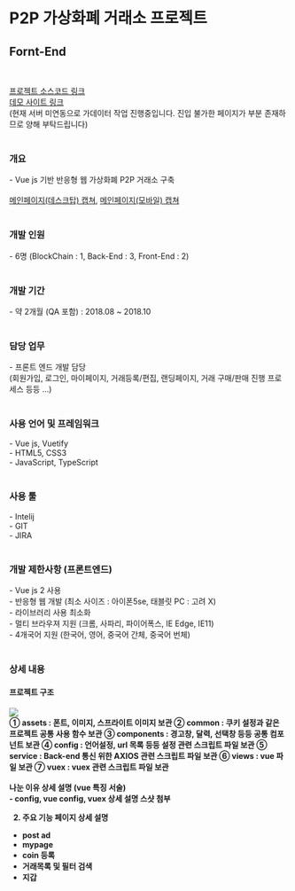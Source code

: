 # P2P 가상화폐 거래소 프로젝트
<h2>Fornt-End</h2>
<br>

<a href="https://github.com/bisu8018/p2p_exchange_front_end/">프로젝트 소스코드 링크</a>
<br>
<a href="https://bisu8018.github.io/">데모 사이트 링크</a><br> (현재 서버 미연동으로 가데이터 작업 진행중입니다. 진입 불가한 페이지가 부분 존재하므로 양해 부탁드립니다)
<br>
<br>

<h3>개요</h3>
- Vue js 기반 반응형 웹 가상화폐 P2P 거래소 구축
<br>
<br>
<a href="images/main_page.png">메인페이지(데스크탑) 캡쳐</a>, 
<a href="images/main_page(mobile).png">메인페이지(모바일) 캡쳐</a>
<br>
<br>


<h3>개발 인원</h3>
- 6명 (BlockChain : 1, Back-End : 3, Front-End : 2)
<br>
<br>

<h3>개발 기간</h3>
- 약 2개월 (QA 포함) : 2018.08 ~ 2018.10
<br>
<br>

<h3>담당 업무</h3>
- 프론트 엔드 개발 담당
<br>
(회원가입, 로그인, 마이페이지, 거래등록/편집, 랜딩페이지, 거래 구매/판매 진행 프로세스 등등 ...)
<br>
<br>

<h3>사용 언어 및 프레임워크</h3>
- Vue js, Vuetify
<br>
- HTML5, CSS3
<br>
- JavaScript, TypeScript
<br>
<br>

<h3>사용 툴</h3>
- Intelij
<br>
- GIT
<br>
- JIRA
<br>
<br>

<h3>개발 제한사항 (프론트엔드)</h3>
- Vue js 2 사용
<br>
- 반응형 웹 개발 (최소 사이즈 : 아이폰5se, 태블릿 PC : 고려 X)
<br>
- 라이브러리 사용 최소화
<br>
- 멀티 브라우져 지원 (크롬, 사파리, 파이어폭스, IE Edge, IE11)
<br>
- 4개국어 지원 (한국어, 영어, 중국어 간체, 중국어 번체)
<br>
<br>


<h3>상세 내용</h3>
<h4>프로젝트 구조<h4>
<image src="images/prj_structure.png">
  <br>
  ① assets : 폰트, 이미지, 스프라이트 이미지 보관
  ② common : 쿠키 설정과 같은 프로젝트 공통 사용 함수 보관
  ③ components : 경고창, 달력, 선택창 등등 공통 컴포넌트 보관
  ④ config : 언어설정, url 목록 등등 설정 관련 스크립트 파일 보관
  ⑤ service : Back-end 통신 위한 AXIOS 관련 스크립트 파일 보관
  ⑥ views : vue 파일 보관
  ⑦ vuex : vuex 관련 스크립트 파일 보관
  <br>
  <br>
  나눈 이유 상세 설명 (vue 특징 서술)<br>
-  config, vue config, vuex 상세 설명 스샷 첨부<br>

2. 주요 기능 페이지 상세 설명
- post ad
- mypage
- coin 등록
- 거래목록 및 필터 검색
- 지갑


